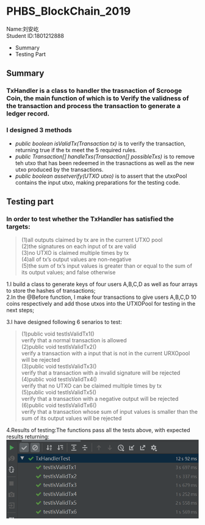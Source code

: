 # PHBS_BlockChain_2019
Name:刘安屹  <br>
Student ID:1801212888



  - Summary
  - Testing Part
 


## Summary
### TxHandler is a class to handler the trasnaction of Scrooge Coin, the main function of which is to Verify the validness of the transaction and process the transaction to generate a ledger record.
### I designed 3 methods
- *public boolean isValidTx(Transaction tx)* is to verify the transaction, returning true if the tx meet the 5 required rules.
- *public Transaction[] handleTxs(Transaction[] possibleTxs)* is to remove teh utxo that has been redeemed in the trasnactions as well as the new utxo produced by the transactions.
- *public boolean assetverify(UTXO utxo)* is to assert that the utxoPool contains the input utxo, making preparations for the testing code.



## Testing part

### In order to test whether the TxHandler has satisfied the targets:
>(1)all outputs claimed by tx are in the current UTXO pool  <br>
>(2)the signatures on each input of tx are valid  <br>
>(3)no UTXO is claimed multiple times by tx    <br>
>(4)all of tx’s output values are non-negative  <br>
>(5)the sum of tx’s input values is greater than or equal to the sum of its output values; and false otherwise

1.I build a class to generate keys of four users A,B,C,D as well as four arrays to store the hashes of transactions;  <br>
2.In the @Before function, I make four transactions to give users A,B,C,D 10 coins respectively and add those utxos into the UTXOPool for testing in the next steps;  <br>

3.I have designed following 6 senarios to test:
>(1)public void testIsValidTx1()  <br>
    verify that a normal transaction is allowed  <br>
>(2)public void testIsValidTx2()  <br>
   verify a transaction with a input that is not in the current URXOpool will be rejected  <br>
>(3)public void testIsValidTx3()  <br>
   verify that a transaction with a invalid signature will be rejected   <br>
>(4)public void testIsValidTx4()  <br>
   verify that no UTXO can be claimed multiple times by tx  <br>
>(5)public void testIsValidTx5() <br>
   verify that a transaction with a negative output will be rejected  <br>
>(6)public void testIsValidTx6()  <br>
   verify that a transaction whose sum of input values is smaller than the sum of its output values will be rejected  <br>

4.Results of testing:The functions pass all the tests above, with expected results returning:
![](https://github.com/Keira-liu/PHBS_BlockChain_2019/raw/master/Testing%20Results.png)
